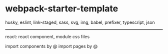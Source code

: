 # webpack-starter-template

husky, eslint, link-staged, sass, svg, img, babel, prefixer, typescript, json

------
react:
react component, module css files

import components by @
import pages by @
